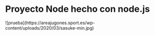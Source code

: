 <h1>Proyecto Node hecho con node.js </h1>
![prueba](https://areajugones.sport.es/wp-content/uploads/2020/03/sasuke-min.jpg)
